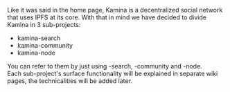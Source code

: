 Like it was said in the home page, Kamina is a decentralized social network that uses IPFS at its core. With that in mind we have decided to divide Kamina in 3 sub-projects: 
* kamina-search
* kamina-community
* kamina-node

You can refer to them by just using -search, -community and -node.  
Each sub-project's surface functionality will be explained in separate wiki pages, the technicalities will be added later.
